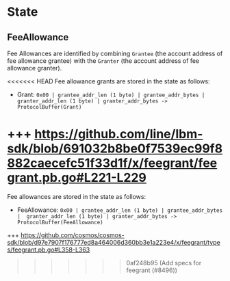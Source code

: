 <!--
order: 2
-->

# State

## FeeAllowance

Fee Allowances are identified by combining `Grantee` (the account address of fee allowance grantee) with the `Granter` (the account address of fee allowance granter).

<<<<<<< HEAD
Fee allowance grants are stored in the state as follows:

- Grant: `0x00 | grantee_addr_len (1 byte) | grantee_addr_bytes |  granter_addr_len (1 byte) | granter_addr_bytes -> ProtocolBuffer(Grant)`

+++ https://github.com/line/lbm-sdk/blob/691032b8be0f7539ec99f8882caecefc51f33d1f/x/feegrant/feegrant.pb.go#L221-L229
=======
Fee allowances are stored in the state as follows:

- FeeAllowance: `0x00 | grantee_addr_len (1 byte) | grantee_addr_bytes |  granter_addr_len (1 byte) | granter_addr_bytes -> ProtocolBuffer(FeeAllowance)`

+++ https://github.com/cosmos/cosmos-sdk/blob/d97e7907f176777ed8a464006d360bb3e1a223e4/x/feegrant/types/feegrant.pb.go#L358-L363
>>>>>>> 0af248b95 (Add specs for feegrant (#8496))
